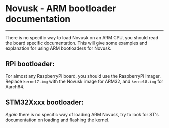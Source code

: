 # Novusk - ARM bootloader documentation

---

There is no specific way to load Novusk on an ARM CPU, you should read the board specific documentation. This will give 
some examples and explanation for using ARM bootloaders for Novusk.


## RPi bootloader:

For almost any RaspberryPi board, you should use the RaspberryPi Imager. Replace ``kernel7.img`` with the Novusk image for 
ARM32, and ``kernel8.img`` for Aarch64.

## STM32Xxxx bootloader:

*Again* there is no specific way of loading ARM Novusk, try to look for ST's documentation on loading and flashing the 
kernel.
